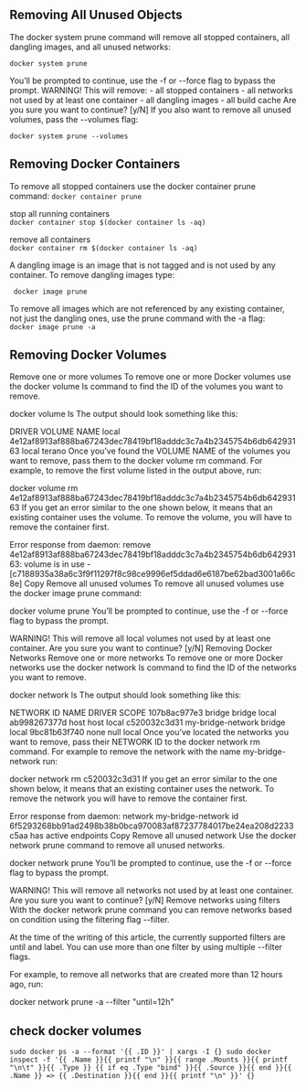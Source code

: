 ## Removing All Unused Objects
The docker system prune command will remove all stopped containers, all dangling images, and all unused networks:

`docker system prune` 

You’ll be prompted to continue, use the -f or --force flag to bypass the prompt.
WARNING! This will remove:
        - all stopped containers
        - all networks not used by at least one container
        - all dangling images
        - all build cache
Are you sure you want to continue? [y/N]
If you also want to remove all unused volumes, pass the --volumes flag:

``docker system prune --volumes `` 

## Removing Docker Containers

To remove all stopped containers use the docker container prune command:
``docker container prune``  

stop all running containers  
`docker container stop $(docker container ls -aq)`  

remove all containers  
`docker container rm $(docker container ls -aq)`

A dangling image is an image that is not tagged and is not used by any container.
To remove dangling images type:

`` docker image prune``

To remove all images which are not referenced by any existing container, not just the dangling ones, use the prune command with the -a flag:  
``docker image prune -a``

## Removing Docker Volumes
Remove one or more volumes
To remove one or more Docker volumes use the docker volume ls command to find the ID of the volumes you want to remove.

docker volume ls
The output should look something like this:

DRIVER              VOLUME NAME
local               4e12af8913af888ba67243dec78419bf18adddc3c7a4b2345754b6db64293163
local               terano
Once you’ve found the VOLUME NAME of the volumes you want to remove, pass them to the docker volume rm command. For example, to remove the first volume listed in the output above, run:

docker volume rm 4e12af8913af888ba67243dec78419bf18adddc3c7a4b2345754b6db64293163
If you get an error similar to the one shown below, it means that an existing container uses the volume. To remove the volume, you will have to remove the container first.

Error response from daemon: remove 4e12af8913af888ba67243dec78419bf18adddc3c7a4b2345754b6db64293163: volume is in use - [c7188935a38a6c3f9f11297f8c98ce9996ef5ddad6e6187be62bad3001a66c8e]
Copy
Remove all unused volumes
To remove all unused volumes use the docker image prune command:

docker volume prune
You’ll be prompted to continue, use the -f or --force flag to bypass the prompt.

WARNING! This will remove all local volumes not used by at least one container.
Are you sure you want to continue? [y/N]
Removing Docker Networks
Remove one or more networks
To remove one or more Docker networks use the docker network ls command to find the ID of the networks you want to remove.

docker network ls
The output should look something like this:

NETWORK ID          NAME                DRIVER              SCOPE
107b8ac977e3        bridge              bridge              local
ab998267377d        host                host                local
c520032c3d31        my-bridge-network   bridge              local
9bc81b63f740        none                null                local
Once you’ve located the networks you want to remove, pass their NETWORK ID to the docker network rm command. For example to remove the network with the name my-bridge-network run:

docker network rm c520032c3d31
If you get an error similar to the one shown below, it means that an existing container uses the network. To remove the network you will have to remove the container first.

Error response from daemon: network my-bridge-network id 6f5293268bb91ad2498b38b0bca970083af87237784017be24ea208d2233c5aa has active endpoints
Copy
Remove all unused network
Use the docker network prune command to remove all unused networks.

docker network prune
You’ll be prompted to continue, use the -f or --force flag to bypass the prompt.

WARNING! This will remove all networks not used by at least one container.
Are you sure you want to continue? [y/N] 
Remove networks using filters
With the docker network prune command you can remove networks based on condition using the filtering flag --filter.

At the time of the writing of this article, the currently supported filters are until and label. You can use more than one filter by using multiple --filter flags.

For example, to remove all networks that are created more than 12 hours ago, run:

docker network prune -a --filter "until=12h"

## check docker volumes
`sudo docker ps -a --format '{{ .ID }}' | xargs -I {} sudo docker inspect -f '{{ .Name }}{{ printf "\n" }}{{ range .Mounts }}{{ printf "\n\t" }}{{ .Type }} {{ if eq .Type "bind" }}{{ .Source }}{{ end }}{{ .Name }} => {{ .Destination }}{{ end }}{{ printf "\n" }}' {}`

